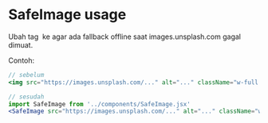 # SafeImage usage
Ubah tag <img> ke <SafeImage> agar ada fallback offline saat images.unsplash.com gagal dimuat.

Contoh:
```jsx
// sebelum
<img src="https://images.unsplash.com/..." alt="..." className="w-full h-64 object-cover" />

// sesudah
import SafeImage from '../components/SafeImage.jsx'
<SafeImage src="https://images.unsplash.com/..." alt="..." className="w-full h-64 object-cover" />
```
